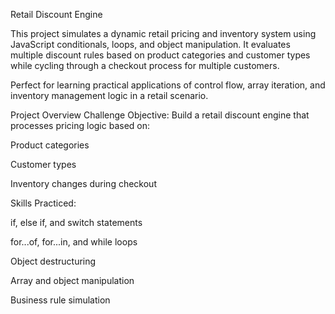 Retail Discount Engine

This project simulates a dynamic retail pricing and inventory system using JavaScript conditionals, loops, and object manipulation. It evaluates multiple discount rules based on product categories and customer types while cycling through a checkout process for multiple customers.

Perfect for learning practical applications of control flow, array iteration, and inventory management logic in a retail scenario.

Project Overview
Challenge Objective:
Build a retail discount engine that processes pricing logic based on:

Product categories

Customer types

Inventory changes during checkout

Skills Practiced:

if, else if, and switch statements

for...of, for...in, and while loops

Object destructuring

Array and object manipulation

Business rule simulation
